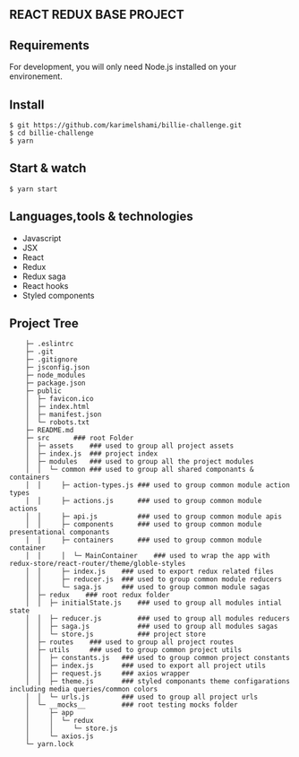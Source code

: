 ## REACT REDUX BASE PROJECT
## Requirements
For development, you will only need Node.js installed on your environement.
## Install
    $ git https://github.com/karimelshami/billie-challenge.git
    $ cd billie-challenge
    $ yarn
## Start & watch
    $ yarn start
## Languages,tools & technologies
* Javascript
* JSX
* React
* Redux
* Redux saga
* React hooks
* Styled components
## Project Tree
```
    ├─ .eslintrc 
    ├─ .git      
    ├─ .gitignore 
    ├─ jsconfig.json
    ├─ node_modules
    ├─ package.json
    ├─ public
    │  ├─ favicon.ico
    │  ├─ index.html
    │  ├─ manifest.json
    │  └─ robots.txt
    ├─ README.md
    ├─ src      ### root Folder
    │  ├─ assets    ### used to group all project assets
    │  ├─ index.js  ### project index
    │  ├─ modules   ### used to group all the project modules
    │  │  └─ common ### used to group all shared componants & containers 
    │  │     ├─ action-types.js ### used to group common module action types
    │  │     ├─ actions.js      ### used to group common module actions
    │  │     ├─ api.js          ### used to group common module apis
    │  │     ├─ components      ### used to group common module presentational componants
    │  │     ├─ containers      ### used to group common module container
    │  │     │  └─ MainContainer    ### used to wrap the app with redux-store/react-router/theme/globle-styles
    │  │     ├─ index.js    ### used to export redux related files
    │  │     ├─ reducer.js  ### used to group common module reducers
    │  │     └─ saga.js     ### used to group common module sagas
    │  ├─ redux    ### root redux folder
    │  │  ├─ initialState.js    ### used to group all modules intial state
    │  │  ├─ reducer.js         ### used to group all modules reducers
    │  │  ├─ saga.js            ### used to group all modules sagas
    │  │  └─ store.js           ### project store
    │  ├─ routes    ### used to group all project routes
    │  ├─ utils     ### used to group common project utils
    │  │  ├─ constants.js   ### used to group common project constants
    │  │  ├─ index.js       ### used to export all project utils
    │  │  ├─ request.js     ### axios wrapper
    │  │  ├─ theme.js       ### styled componants theme configarations including media queries/common colors
    │  │  └─ urls.js        ### used to group all project urls
    │  └─ __mocks__         ### root testing mocks folder 
    │     ├─ app
    │     │  └─ redux
    │     │     └─ store.js
    │     └─ axios.js
    └─ yarn.lock
```








